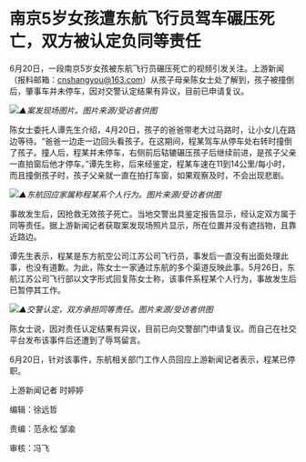 

# 南京5岁女孩遭东航飞行员驾车碾压死亡，双方被认定负同等责任

6月20日，一段南京5岁女孩被东航飞行员碾压死亡的视频引发关注。上游新闻（报料邮箱：cnshangyou@163.com）从孩子母亲陈女士处了解到，孩子被撞倒后，肇事车并未停车，因对交警认定结果有异议，目前已申请复议。

![](https://inews.gtimg.com/om_bt/O_-D-lLKc3vEQiI4ShApaBMljK129dJtjsJpaPTsUwk3cAA/1000)_▲案发现场图片。图片来源/受访者供图_

陈女士委托人谭先生介绍，4月20日，孩子的爸爸带老大过马路时，让小女儿在路边等待。“爸爸一边走一边回头看孩子。在这期间，程某驾车从停车处右转时撞倒了孩子。撞人后，程某并未停车，右侧前后轱辘碾压孩子后继续前进，是孩子父亲一直拍窗后他才停车。”谭先生称，后来经鉴定，程某车速在11到14公里/每小时，而且撞倒孩子时，孩子父亲就一直在拍打车窗，如果观察及时，不会出现悲剧。

![](https://inews.gtimg.com/om_bt/OhzedmhimiKJZdsRt_Tzcbx56K_SaY-A3w092BHL7REY0AA/1000)_▲东航回应家属称程某系个人行为。图片来源/受访者供图_

事故发生后，因抢救无效孩子死亡。当地交警出具鉴定报告显示，经认定双方属于同等责任。据上游新闻记者获取案发现场照片显示，所在位置并没有遮挡物，且靠近路边。

谭先生表示，程某是东方航空公司江苏公司飞行员，事发后一直没有出面处理此事，也没有道歉。为此，陈女士一家通过东航的多个渠道反映此事。5月26日，东航江苏公司飞行部以文字形式回复陈女士称，该事件系程某个人行为，事故发生后已暂停其工作。

![](https://inews.gtimg.com/om_bt/OIIOtjVMU675Ufac33Wl7brq9vTl8qhtMzCTiY9qebVzQAA/1000)_▲交警认定，双方承担同等责任。图片来源/受访者供图_

陈女士说，因对责任认定结果有异议，目前已向交警部门申请复议。而自己在社交平台发布该事件后还遭到了辱骂留言。

6月20日，针对该事件，东航相关部门工作人员回应上游新闻记者表示，程某已停职。

上游新闻记者 时婷婷

编辑：徐远哲

责编：范永松 邹渝

审核：冯飞

